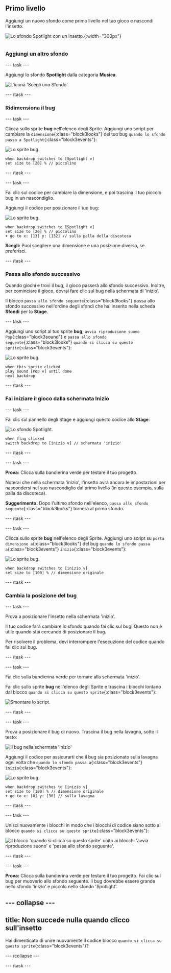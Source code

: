 ## Primo livello

<div style="display: flex; flex-wrap: wrap">
<div style="flex-basis: 200px; flex-grow: 1; margin-right: 15px;">
Aggiungi un nuovo sfondo come primo livello nel tuo gioco e nascondi l'insetto.
</div>
<div>

![Lo sfondo Spotlight con un insetto.](images/first-level.png){:width="300px"}

</div>
</div>

### Aggiungi un altro sfondo

--- task ---

Aggiungi lo sfondo **Spotlight** dalla categoria **Musica**.

![L'icona 'Scegli uno Sfondo'.](images/backdrop-button.png)

--- /task ---

### Ridimensiona il bug

--- task ---

Clicca sullo sprite **bug** nell'elenco degli Sprite. Aggiungi uno script per cambiare la `dimensione`{:class="block3looks"} del tuo bug `quando lo sfondo passa a Spotlight`{:class="block3events"}:

![Lo sprite bug.](images/bug-sprite.png)

```blocks3
when backdrop switches to [Spotlight v]
set size to [20] % // piccolino
```

--- /task ---

--- task ---

Fai clic sul codice per cambiare la dimensione, e poi trascina il tuo piccolo bug in un nascondiglio.

Aggiungi il codice per posizionare il tuo bug:

![Lo sprite bug.](images/bug-sprite.png)

```blocks3
when backdrop switches to [Spotlight v]
set size to [20] % // piccolino
+ go to x: [13] y: [132] // sulla palla della discoteca
```

**Scegli:** Puoi scegliere una dimensione e una posizione diversa, se preferisci.

--- /task ---

### Passa allo sfondo successivo

Quando giochi e trovi il bug, il gioco passerà allo sfondo successivo. Inoltre, per cominciare il gioco, dovrai fare clic sul bug nella schermata di 'inizio'.

Il blocco `passa allo sfondo seguente`{:class="block3looks"} passa allo sfondo successivo nell'ordine degli sfondi che hai inserito nella scheda **Sfondi** per lo **Stage**.

--- task ---

Aggiungi uno script al tuo sprite **bug**, `avvia riproduzione suono Pop`{:class="block3sound"} e `passa allo sfondo seguente`{:class="block3looks"} `quando si clicca su questo sprite`{:class="block3events"}:

![Lo sprite bug.](images/bug-sprite.png)

```blocks3
when this sprite clicked
play sound [Pop v] until done
next backdrop
```

--- /task ---

### Fai iniziare il gioco dalla schermata Inizio

--- task ---

Fai clic sul pannello degli Stage e aggiungi questo codice allo **Stage**:

![Lo sfondo Spotlight.](images/stage-image.png)

```blocks3
when flag clicked
switch backdrop to [inizio v] // schermata 'inizio'
```

--- /task ---

--- task ---

**Prova:** Clicca sulla bandierina verde per testare il tuo progetto.

Noterai che nella schermata 'inizio', l'insetto avrà ancora le impostazioni per nascondersi nel suo nascondiglio dal primo livello (in questo esempio, sulla palla da discoteca).

**Suggerimento:** Dopo l'ultimo sfondo nell'elenco, `passa allo sfondo seguente`{:class="block3looks"} tornerà al primo sfondo.

--- /task ---

--- task ---

Clicca sullo sprite **bug** nell'elenco degli Sprite. Aggiungi uno script su `porta dimensione a`{:class="block3looks"} del bug `quando lo sfondo passa a`{:class="block3events"} `inizio`{:class="block3events"}:

![Lo sprite bug.](images/bug-sprite.png)

```blocks3
when backdrop switches to [inizio v]
set size to [100] % // dimensione originale
```

--- /task ---

### Cambia la posizione del bug

--- task ---

Prova a posizionare l'insetto nella schermata 'inizio'.

Il tuo codice farà cambiare lo sfondo quando fai clic sul bug! Questo non è utile quando stai cercando di posizionare il bug.

Per risolvere il problema, devi interrompere l'esecuzione del codice quando fai clic sul bug.

--- /task ---

--- task ---

Fai clic sulla bandierina verde per tornare alla schermata 'inizio'.

Fai clic sullo sprite **bug** nell'elenco degli Sprite e trascina i blocchi lontano dal blocco `quando si clicca su questo sprite`{:class="block3events"}:

![Smontare lo script.](images/breaking-script.png)

--- /task ---

--- task ---

Prova a posizionare il bug di nuovo. Trascina il bug nella lavagna, sotto il testo:

![Il bug nella schermata 'inizio'](images/bug-chalkboard.png)

Aggiungi il codice per assicurarti che il bug sia posizionato sulla lavagna ogni volta che `quando lo sfondo passa a`{:class="block3events"} `inizio`{:class="block3events"}:

![Lo sprite bug.](images/bug-sprite.png)

```blocks3
when backdrop switches to [inizio v]
set size to [100] % // dimensione originale
+ go to x: [0] y: [30] // sulla lavagna
```

--- /task ---

--- task ---

Unisci nuovamente i blocchi in modo che i blocchi di codice siano sotto al blocco `quando si clicca su questo sprite`{:class="block3events"}:

![Il blocco 'quando si clicca su questo sprite' unito ai blocchi 'avvia riproduzione suono' e 'passa allo sfondo seguente'.](images/fixed-script.png)

--- /task ---

--- task ---

**Prova:** Clicca sulla bandierina verde per testare il tuo progetto. Fai clic sul bug per muoverlo allo sfondo seguente. Il bug dovrebbe essere grande nello sfondo 'inizio' e piccolo nello sfondo 'Spotlight'.

--- collapse ---
---
title: Non succede nulla quando clicco sull'insetto
---

Hai dimenticato di unire nuovamente il codice blocco `quando si clicca su questo sprite`{:class="block3events"}?

--- /collapse ---

--- /task ---